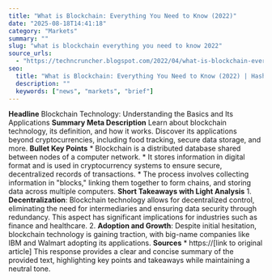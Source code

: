 ```yaml
---
title: "What is Blockchain: Everything You Need to Know (2022)"
date: "2025-08-18T14:41:18"
category: "Markets"
summary: ""
slug: "what is blockchain everything you need to know 2022"
source_urls:
  - "https://techncruncher.blogspot.com/2022/04/what-is-blockchain-everything-you-need.html"
seo:
  title: "What is Blockchain: Everything You Need to Know (2022) | Hash n Hedge"
  description: ""
  keywords: ["news", "markets", "brief"]
---
```

**Headline** Blockchain Technology: Understanding the Basics and Its Applications  **Summary Meta Description** Learn about blockchain technology, its definition, and how it works. Discover its applications beyond cryptocurrencies, including food tracking, secure data storage, and more.  **Bullet Key Points**  * Blockchain is a distributed database shared between nodes of a computer network. * It stores information in digital format and is used in cryptocurrency systems to ensure secure, decentralized records of transactions. * The process involves collecting information in "blocks," linking them together to form chains, and storing data across multiple computers.  **Short Takeaways with Light Analysis**  1. **Decentralization**: Blockchain technology allows for decentralized control, eliminating the need for intermediaries and ensuring data security through redundancy. This aspect has significant implications for industries such as finance and healthcare. 2. **Adoption and Growth**: Despite initial hesitation, blockchain technology is gaining traction, with big-name companies like IBM and Walmart adopting its applications.  **Sources**  * https://[link to original article]  This response provides a clear and concise summary of the provided text, highlighting key points and takeaways while maintaining a neutral tone. 
